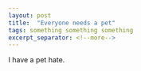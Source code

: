```yaml
---
layout: post
title:  "Everyone needs a pet"
tags: something something something
excerpt_separator: <!--more-->
---
```


I have a pet hate.
<!--more-->
